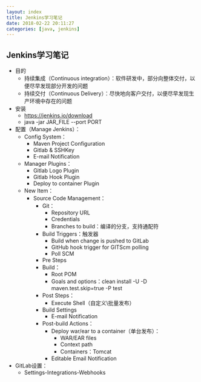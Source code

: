```yaml
---
layout: index
title: Jenkins学习笔记
date: 2018-02-22 20:11:27
categories: [java, jenkins]
---
```


Jenkins学习笔记
---

* 目的
  * 持续集成（Continuous integration）：软件研发中，部分向整体交付，以便尽早发现部分开发的问题
  * 持续交付（Continuous Delivery）：尽快地向客户交付，以便尽早发现生产环境中存在的问题
* 安装
  * https://jenkins.io/download
  * java -jar JAR_FILE --port PORT
* 配置（Manage Jenkins）：
  * Config System：
    * Maven Project Configuration
    * Gitlab & SSHKey
    * E-mail Notification
  * Manager Plugins：
    * Gitlab Logo Plugin
    * Gitlab Hook Plugin
    * Deploy to container Plugin
  * New Item：
    * Source Code Management：
      * Git：
        * Repository URL
        * Credentials
        * Branches to build：编译的分支，支持通配符
      * Build Triggers：触发器
        * Build when change is pushed to GitLab
        * GitHub hook trigger for GITScm polling
        * Poll SCM
      * Pre Steps
      * Build：
        * Root POM
        * Goals and options：clean install -U -D maven.test.skip=true -P test
      * Post Steps：
        * Execute Shell（自定义\批量发布）
      * Build Settings
        * E-mail Notification
      * Post-build Actions：
        * Deploy war/ear to a container（单台发布）：
          * WAR/EAR files
          * Context path
          * Containers：Tomcat
        * Editable Email Notification
* GitLab设置：
  * Settings-Integrations-Webhooks

